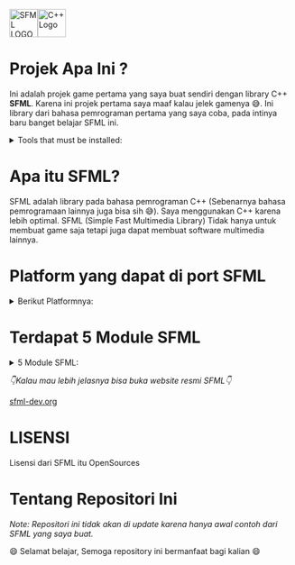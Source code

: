 <img 
  src="https://www.sfml-dev.org/download/goodies/sfml-icon-big.png" alt="SFML LOGO" height="50" weight="50"><img 
  src="https://upload.wikimedia.org/wikipedia/commons/thumb/1/18/ISO_C%2B%2B_Logo.svg/1822px-ISO_C%2B%2B_Logo.svg.png" alt="C++ Logo" height="50" weight="50">

# **Projek Apa Ini ?**
<p>
  Ini adalah projek game pertama yang saya buat sendiri dengan library C++ <b>SFML</b>.
  Karena ini projek pertama saya maaf kalau jelek gamenya 😅.
  Ini library dari bahasa pemrograman pertama yang saya coba, pada intinya baru banget belajar SFML ini.
</p>
<details>
 <summary>Tools that must be installed:</summary>
 1. Visual Studio Code 
 2. Git
 3. Cmake
 4. Mingw 64/32 (Use according to the SFML that was downloaded)
 5. SFML Library 
</details>

# **Apa itu SFML?**
<p>
  SFML adalah library pada bahasa pemrograman C++ (Sebenarnya bahasa pemrogramaan lainnya juga bisa sih 😅).
  Saya menggunakan C++ karena lebih optimal. SFML (Simple Fast Multimedia Library)
  Tidak hanya untuk membuat game saja tetapi juga dapat membuat software multimedia lainnya.
</p>

# **Platform yang dapat di port SFML**
<details>
  <summary>Berikut Platformnya:</summary>
  1. Windows
  <br>
  2. Linux
  <br>
  3. macOS
  <br>
  4. Android <i>(Coming Soon)</i>
  <br>
  5. IOS <i>(Coming Soon)</i>
</details>

# **Terdapat 5 Module SFML**
<details>
  <summary>5 Module SFML:</summary>
  1. System
  <br>
  2. Window
  <br>
  3. Graphics
  <br>
  4. Audio
  <br>
  5. Network
</details>
<p><i>👇Kalau mau lebih jelasnya bisa buka website resmi SFML👇</i></p>
<a href="https://www.sfml-dev.org/" >sfml-dev.org</a>

# **LISENSI**
<p>Lisensi dari SFML itu OpenSources</p>

# **Tentang Repositori Ini**

<p>
  <i>Note: Repositori ini tidak akan di update karena hanya awal contoh dari SFML yang saya buat.</i>
</p>
<p>😄 Selamat belajar, Semoga repository ini bermanfaat bagi kalian 😄</p>
